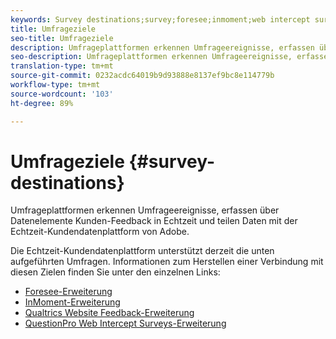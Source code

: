 ```yaml
---
keywords: Survey destinations;survey;foresee;inmoment;web intercept surveys;qualtrics
title: Umfrageziele
seo-title: Umfrageziele
description: Umfrageplattformen erkennen Umfrageereignisse, erfassen über Datenelemente Kunden-Feedback in Echtzeit und teilen Daten mit der Echtzeit-Kundendatenplattform von Adobe.
seo-description: Umfrageplattformen erkennen Umfrageereignisse, erfassen über Datenelemente Kunden-Feedback in Echtzeit und teilen Daten mit der Echtzeit-Kundendatenplattform von Adobe.
translation-type: tm+mt
source-git-commit: 0232acdc64019b9d93888e8137ef9bc8e114779b
workflow-type: tm+mt
source-wordcount: '103'
ht-degree: 89%

---
```



# Umfrageziele {#survey-destinations}

Umfrageplattformen erkennen Umfrageereignisse, erfassen über Datenelemente Kunden-Feedback in Echtzeit und teilen Daten mit der Echtzeit-Kundendatenplattform von Adobe.

Die Echtzeit-Kundendatenplattform unterstützt derzeit die unten aufgeführten Umfragen. Informationen zum Herstellen einer Verbindung mit diesen Zielen finden Sie unter den einzelnen Links:

* [Foresee-Erweiterung](/help/rtcdp/destinations/foresee-extension.md)
* [InMoment-Erweiterung](/help/rtcdp/destinations/inmoment-extension.md)
* [Qualtrics Website Feedback-Erweiterung](qualtrics-extension.md)
* [QuestionPro Web Intercept Surveys-Erweiterung](/help/rtcdp/destinations/web-intercept-surveys-extension.md)
